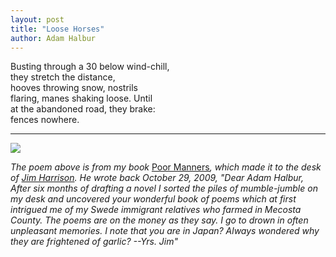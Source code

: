 ```yaml
---
layout: post
title: "Loose Horses"
author: Adam Halbur
---
```


Busting through a 30 below wind-chill,  
they stretch the distance,  
hooves throwing snow, nostrils  
flaring, manes shaking loose. Until  
at the abandoned road, they brake:  
fences nowhere.  

----------------------------------  

![](https://c1.staticflickr.com/5/4804/32592545138_cd422751cb_k.jpg)

*The poem above is from my book* [Poor Manners][poor-link]*, which made it to the desk of [Jim Harrison][jim-link]. He wrote back October 29, 2009, "Dear Adam Halbur, After six months of drafting a novel I sorted the piles of mumble-jumble on my desk and uncovered your wonderful book of poems which at first intrigued me of my Swede immigrant relatives who farmed in Mecosta County. The poems are on the money as they say. I go to drown in often unpleasant memories. I note that you are in Japan?  Always wondered why they are frightened of garlic? --Yrs. Jim"*  

[poor-link]: http://www.academia.edu/37370886/Poor_Manners
[jim-link]: https://www.poetryfoundation.org/poets/jim-harrison
